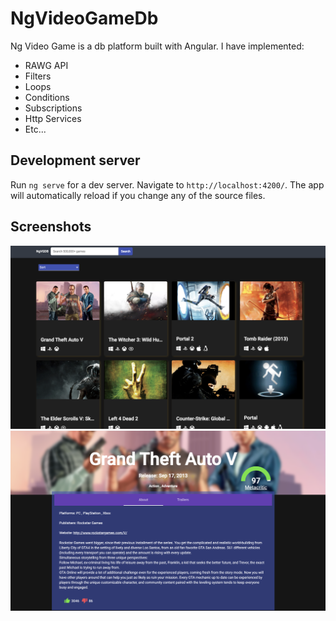# NgVideoGameDb

Ng Video Game is a db platform built with Angular. I have implemented:
- RAWG API
- Filters
- Loops 
- Conditions
- Subscriptions
- Http Services
- Etc...


## Development server

Run `ng serve` for a dev server. Navigate to `http://localhost:4200/`. The app will automatically reload if you change any of the source files.

## Screenshots

![img](1.png)
![img](2.png)